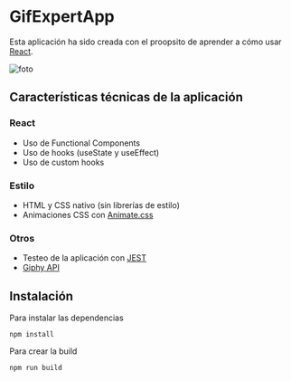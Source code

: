 # GifExpertApp
Esta aplicación ha sido creada con el proopsito de aprender a cómo usar [React](https://es.reactjs.org/).

![foto](https://i.imgur.com/hNJGCNa.png)

## Características técnicas de la aplicación

### React
- Uso de Functional Components
- Uso de hooks (useState y useEffect)
- Uso de custom hooks

### Estilo
- HTML y CSS nativo (sin librerías de estilo)
- Animaciones CSS con [Animate.css](https://animate.style/)

### Otros
- Testeo de la aplicación con [JEST](https://jestjs.io/)
- [Giphy API](https://developers.giphy.com/)

## Instalación
Para instalar las dependencias
```
npm install
```

Para crear la build
```
npm run build
```